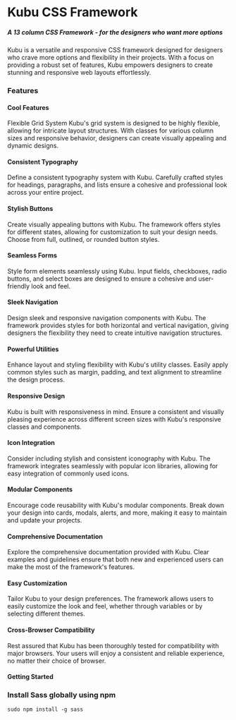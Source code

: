 # Kubu CSS Framework
##### A 13 column CSS Framework - for the designers who want more options

Kubu is a versatile and responsive CSS framework designed for designers who crave more options and flexibility in their projects. With a focus on providing a robust set of features, Kubu empowers designers to create stunning and responsive web layouts effortlessly.




### Features
#### Cool Features
Flexible Grid System
Kubu's grid system is designed to be highly flexible, allowing for intricate layout structures. With classes for various column sizes and responsive behavior, designers can create visually appealing and dynamic designs.

#### Consistent Typography
Define a consistent typography system with Kubu. Carefully crafted styles for headings, paragraphs, and lists ensure a cohesive and professional look across your entire project.

#### Stylish Buttons
Create visually appealing buttons with Kubu. The framework offers styles for different states, allowing for customization to suit your design needs. Choose from full, outlined, or rounded button styles.

#### Seamless Forms
Style form elements seamlessly using Kubu. Input fields, checkboxes, radio buttons, and select boxes are designed to ensure a cohesive and user-friendly look and feel.

#### Sleek Navigation
Design sleek and responsive navigation components with Kubu. The framework provides styles for both horizontal and vertical navigation, giving designers the flexibility they need to create intuitive navigation structures.

#### Powerful Utilities
Enhance layout and styling flexibility with Kubu's utility classes. Easily apply common styles such as margin, padding, and text alignment to streamline the design process.

#### Responsive Design
Kubu is built with responsiveness in mind. Ensure a consistent and visually pleasing experience across different screen sizes with Kubu's responsive classes and components.

#### Icon Integration
Consider including stylish and consistent iconography with Kubu. The framework integrates seamlessly with popular icon libraries, allowing for easy integration of commonly used icons.

#### Modular Components
Encourage code reusability with Kubu's modular components. Break down your design into cards, modals, alerts, and more, making it easy to maintain and update your projects.

#### Comprehensive Documentation
Explore the comprehensive documentation provided with Kubu. Clear examples and guidelines ensure that both new and experienced users can make the most of the framework's features.

#### Easy Customization
Tailor Kubu to your design preferences. The framework allows users to easily customize the look and feel, whether through variables or by selecting different themes.

#### Cross-Browser Compatibility
Rest assured that Kubu has been thoroughly tested for compatibility with major browsers. Your users will enjoy a consistent and reliable experience, no matter their choice of browser.



#### Getting Started
<!-- Visit the Kubu Documentation to get started with Kubu and unlock its full potential in your design projects. -->


### Install Sass globally using npm
`sudo npm install -g sass`






